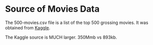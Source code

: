 # Source of Movies Data
The 500-movies.csv file is a list of the top 500 grossing movies. It was obtained from [Kaggle](https://www.kaggle.com/datasets/akshaypawar7/millions-of-movies/data).

The Kaggle source is MUCH larger. 350Mmb vs 893kb. 